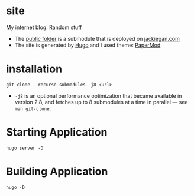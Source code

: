# site
My internet blog. Random stuff
* The [public folder](https://github.com/jiajingan/jiajingan.github.io) is a submodule that is deployed on [jackiegan.com](https://jackiegan.com/)
* The site is generated by [Hugo](https://gohugo.io/) and I used theme: [PaperMod](https://github.com/adityatelange/hugo-PaperMod)
# installation
```
git clone --recurse-submodules -j8 <url>
```
* `-j8` is an optional performance optimization that became available in version 2.8, and fetches up to 8 submodules at a time in parallel — see `man git-clone`.

# Starting Application
```
hugo server -D
```
# Building Application 
```
hugo -D
```
